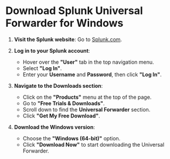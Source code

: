 # Download Splunk Universal Forwarder for Windows

1. **Visit the Splunk website**: Go to [Splunk.com](https://www.splunk.com/).

2. **Log in to your Splunk account**:
   - Hover over the **"User"** tab in the top navigation menu.
   - Select **"Log In"**.
   - Enter your **Username** and **Password**, then click **"Log In"**.

3. **Navigate to the Downloads section**:
   - Click on the **"Products"** menu at the top of the page.
   - Go to **"Free Trials & Downloads"**.
   - Scroll down to find the **Universal Forwarder** section.
   - Click **"Get My Free Download"**.

4. **Download the Windows version**:
   - Choose the **"Windows (64-bit)"** option.
   - Click **"Download Now"** to start downloading the Universal Forwarder.
